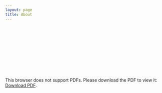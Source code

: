 ```yaml
---
layout: page
title: About
---
```


<object data="/assets/Mukesh_Resume.pdf" type="application/pdf" width="700px" height="700px">
    <embed src="/assets/Mukesh_Resume.pdf">
        <p>This browser does not support PDFs. Please download the PDF to view it: <a href="https://raw.githubusercontent.com/mukeshpilaniya/blog/83590acace2fbc9b921104d8e88bbf57b4b45ed9/assets/Mukesh_Resume.pdf">Download PDF</a>.</p>
    </embed>
</object>
